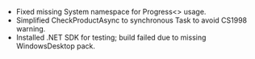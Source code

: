 - Fixed missing System namespace for Progress<> usage.
- Simplified CheckProductAsync to synchronous Task to avoid CS1998 warning.
- Installed .NET SDK for testing; build failed due to missing WindowsDesktop pack.
